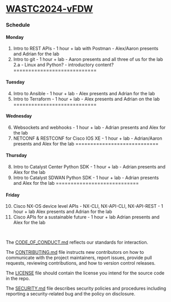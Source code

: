 # [WASTC2024-vFDW](https://drive.google.com/file/d/1vOEO6-PxyzpqRCuSVPDGWBFUtkD7bonb/view?pli=1)



### Schedule

#### Monday
1. Intro to REST APIs - 1 hour + lab with Postman - Alex/Aaron presents and Adrian for the lab
2. Intro to git - 1 hour + lab - Aaron presents and all three of us for the lab
2.a - Linux and Python? - introductory content?
============================

#### Tuesday
4. Intro to Ansible - 1 hour + lab - Alex presents and Adrian for the lab
5. Intro to Terraform - 1 hour + lab - Alex presents and Adrian on the lab
============================

#### Wednesday
6. Websockets and webhooks - 1 hour + lab - Adrian presents and Alex for the lab
7. NETCONF & RESTCONF for Cisco IOS XE - 1 hour + lab - Adrian/Aaron presents and Alex for the lab
============================

#### Thursday
8. Intro to Catalyst Center Python SDK - 1 hour + lab - Adrian presents and Alex for the lab
9. Intro to Catalyst SDWAN Python SDK - 1 hour + lab - Adrian presents and Alex for the lab
============================

#### Friday
10. Cisco NX-OS device level APIs - NX-CLI, NX-API-CLI, NX-API-REST - 1 hour + lab Alex presents and Adrian for the lab
11. Cisco APIs for a sustainable future - 1 hour + lab Adrian presents and Alex for the lab


<br>


The [CODE_OF_CONDUCT.md](https://github.com/CiscoDevNet/WASTC2024-vFDW/blob/main/CODE_OF_CONDUCT.md) reflects our standards for interaction. 

The [CONTRIBUTING.md](https://github.com/CiscoDevNet/WASTC2024-vFDW/blob/main/CONTRIBUTING.md) file instructs new contributors on how to communicate with the project maintainers, report issues, provide pull requests, reviewing contributions, and how to version control releases.

The [LICENSE](https://github.com/CiscoDevNet/WASTC2024-vFDW/blob/main/LICENSE) file should contain the license you intend for the source code in the repo. 

The [SECURITY.md](https://github.com/CiscoDevNet/WASTC2024-vFDW/blob/main/SECURITY.md) file describes security policies and procedures including reporting a security-related bug and the policy on disclosure. 
